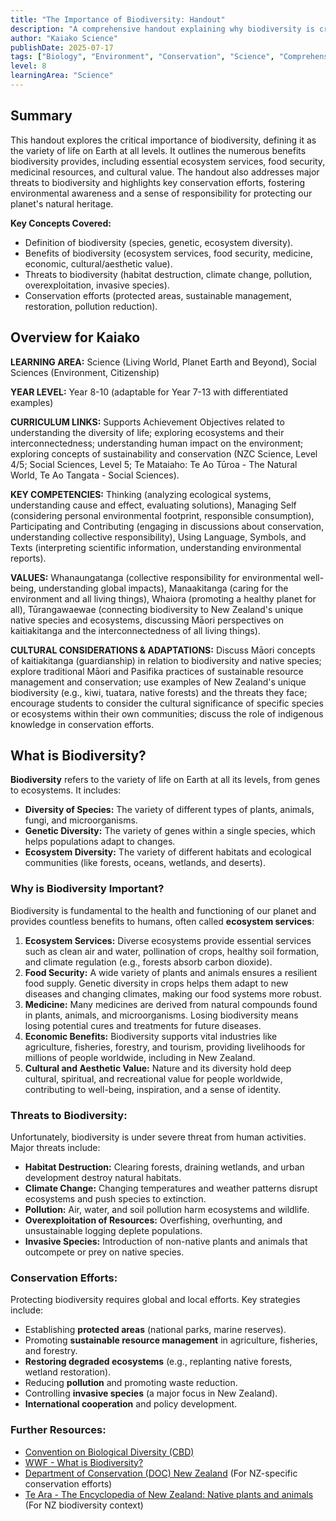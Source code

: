 ```yaml
---
title: "The Importance of Biodiversity: Handout"
description: "A comprehensive handout explaining why biodiversity is crucial for a healthy planet, its benefits, threats, and conservation efforts, designed for science and environmental studies students."
author: "Kaiako Science"
publishDate: 2025-07-17
tags: ["Biology", "Environment", "Conservation", "Science", "Comprehension Handout", "Aotearoa New Zealand Curriculum"]
level: 8
learningArea: "Science"
---
```


## Summary

This handout explores the critical importance of biodiversity, defining it as the variety of life on Earth at all levels. It outlines the numerous benefits biodiversity provides, including essential ecosystem services, food security, medicinal resources, and cultural value. The handout also addresses major threats to biodiversity and highlights key conservation efforts, fostering environmental awareness and a sense of responsibility for protecting our planet's natural heritage.

**Key Concepts Covered:**
*   Definition of biodiversity (species, genetic, ecosystem diversity).
*   Benefits of biodiversity (ecosystem services, food security, medicine, economic, cultural/aesthetic value).
*   Threats to biodiversity (habitat destruction, climate change, pollution, overexploitation, invasive species).
*   Conservation efforts (protected areas, sustainable management, restoration, pollution reduction).

## Overview for Kaiako

**LEARNING AREA:** Science (Living World, Planet Earth and Beyond), Social Sciences (Environment, Citizenship)

**YEAR LEVEL:** Year 8-10 (adaptable for Year 7-13 with differentiated examples)

**CURRICULUM LINKS:** Supports Achievement Objectives related to understanding the diversity of life; exploring ecosystems and their interconnectedness; understanding human impact on the environment; exploring concepts of sustainability and conservation (NZC Science, Level 4/5; Social Sciences, Level 5; Te Mataiaho: Te Ao Tūroa - The Natural World, Te Ao Tangata - Social Sciences).

**KEY COMPETENCIES:** Thinking (analyzing ecological systems, understanding cause and effect, evaluating solutions), Managing Self (considering personal environmental footprint, responsible consumption), Participating and Contributing (engaging in discussions about conservation, understanding collective responsibility), Using Language, Symbols, and Texts (interpreting scientific information, understanding environmental reports).

**VALUES:** Whanaungatanga (collective responsibility for environmental well-being, understanding global impacts), Manaakitanga (caring for the environment and all living things), Whaiora (promoting a healthy planet for all), Tūrangawaewae (connecting biodiversity to New Zealand's unique native species and ecosystems, discussing Māori perspectives on kaitiakitanga and the interconnectedness of all living things).

**CULTURAL CONSIDERATIONS & ADAPTATIONS:** Discuss Māori concepts of kaitiakitanga (guardianship) in relation to biodiversity and native species; explore traditional Māori and Pasifika practices of sustainable resource management and conservation; use examples of New Zealand's unique biodiversity (e.g., kiwi, tuatara, native forests) and the threats they face; encourage students to consider the cultural significance of specific species or ecosystems within their own communities; discuss the role of indigenous knowledge in conservation efforts.

## What is Biodiversity?

**Biodiversity** refers to the variety of life on Earth at all its levels, from genes to ecosystems. It includes:

*   **Diversity of Species:** The variety of different types of plants, animals, fungi, and microorganisms.
*   **Genetic Diversity:** The variety of genes within a single species, which helps populations adapt to changes.
*   **Ecosystem Diversity:** The variety of different habitats and ecological communities (like forests, oceans, wetlands, and deserts).

### Why is Biodiversity Important?

Biodiversity is fundamental to the health and functioning of our planet and provides countless benefits to humans, often called **ecosystem services**:

1.  **Ecosystem Services:** Diverse ecosystems provide essential services such as clean air and water, pollination of crops, healthy soil formation, and climate regulation (e.g., forests absorb carbon dioxide).
2.  **Food Security:** A wide variety of plants and animals ensures a resilient food supply. Genetic diversity in crops helps them adapt to new diseases and changing climates, making our food systems more robust.
3.  **Medicine:** Many medicines are derived from natural compounds found in plants, animals, and microorganisms. Losing biodiversity means losing potential cures and treatments for future diseases.
4.  **Economic Benefits:** Biodiversity supports vital industries like agriculture, fisheries, forestry, and tourism, providing livelihoods for millions of people worldwide, including in New Zealand.
5.  **Cultural and Aesthetic Value:** Nature and its diversity hold deep cultural, spiritual, and recreational value for people worldwide, contributing to well-being, inspiration, and a sense of identity.

### Threats to Biodiversity:

Unfortunately, biodiversity is under severe threat from human activities. Major threats include:

*   **Habitat Destruction:** Clearing forests, draining wetlands, and urban development destroy natural habitats.
*   **Climate Change:** Changing temperatures and weather patterns disrupt ecosystems and push species to extinction.
*   **Pollution:** Air, water, and soil pollution harm ecosystems and wildlife.
*   **Overexploitation of Resources:** Overfishing, overhunting, and unsustainable logging deplete populations.
*   **Invasive Species:** Introduction of non-native plants and animals that outcompete or prey on native species.

### Conservation Efforts:

Protecting biodiversity requires global and local efforts. Key strategies include:

*   Establishing **protected areas** (national parks, marine reserves).
*   Promoting **sustainable resource management** in agriculture, fisheries, and forestry.
*   **Restoring degraded ecosystems** (e.g., replanting native forests, wetland restoration).
*   Reducing **pollution** and promoting waste reduction.
*   Controlling **invasive species** (a major focus in New Zealand).
*   **International cooperation** and policy development.

### Further Resources:

*   [Convention on Biological Diversity (CBD)](https://www.cbd.int/)
*   [WWF - What is Biodiversity?](https://www.worldwildlife.org/publications/what-is-biodiversity)
*   [Department of Conservation (DOC) New Zealand](https://www.doc.govt.nz/) (For NZ-specific conservation efforts)
*   [Te Ara - The Encyclopedia of New Zealand: Native plants and animals](https://teara.govt.nz/en/native-plants-and-animals) (For NZ biodiversity context)